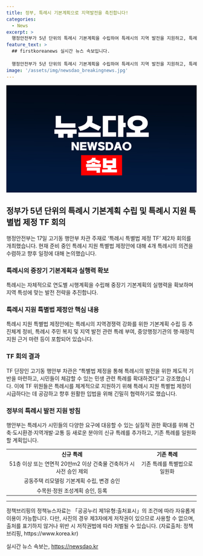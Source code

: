 ```yaml
---
title: 정부, 특례시 기본계획으로 지역발전을 촉진합니다!
categories:
  - News
excerpt: >
  행정안전부가 5년 단위의 특례시 기본계획을 수립하여 특례시의 지역 발전을 지원하고, 특례시는 연도별 시행계획을 수립하여 실행력을 확보하며 발전 전략을 추진한다. 17일 고기동 행안부 차관 주재로 ‘특례시 특별법 제정 TF’ 제2차 회의를 통해 특례시 지원 특별법 제정안에 대한 의견을 수렴하고 논의가 이뤄졌다. TF 단장 고기동 차관은 특례시의 발전을 위한 제도적 기반을 마련하고 시민들이 체감할 수 있는 민생 관련 특례를 확대하겠다고 밝혔다. TF 위원들은 특례시 지원 특별법 제정의 시급성에 공감하고 원활한 입법을 위해 협력하기로 결정했다. (출처: 정책브리핑 www.korea.kr)
feature_text: >
  ## firstkoreanews 실시간 뉴스 속보입니다.

  행정안전부가 5년 단위의 특례시 기본계획을 수립하여 특례시의 지역 발전을 지원하고, 특례시는 연도별 시행계획을 수립하여 실행력을 확보하며 발전 전략을 추진한다. 17일 고기동 행안부 차관 주재로 ‘특례시 특별법 제정 TF’ 제2차 회의를 통해 특례시 지원 특별법 제정안에 대한 의견을 수렴하고 논의가 이뤄졌다. TF 단장 고기동 차관은 특례시의 발전을 위한 제도적 기반을 마련하고 시민들이 체감할 수 있는 민생 관련 특례를 확대하겠다고 밝혔다. TF 위원들은 특례시 지원 특별법 제정의 시급성에 공감하고 원활한 입법을 위해 협력하기로 결정했다. (출처: 정책브리핑 www.korea.kr)
image: '/assets/img/newsdao_breakingnews.jpg'
---
```


<p><img src="/assets/img/newsdao_breakingnews.jpg" alt="firstkoreanews 속보" /></p>

<h2 data-ke-size="size26">정부가 5년 단위의 특례시 기본계획 수립 및 특례시 지원 특별법 제정 TF 회의</h2>

<p data-ke-size="size16">행정안전부는 17일 고기동 행안부 차관 주재로 ‘특례시 특별법 제정 TF’ 제2차 회의를 개최했습니다. 현재 준비 중인 특례시 지원 특별법 제정안에 대해 4개 특례시의 의견을 수렴하고 향후 일정에 대해 논의했습니다.</p>

<h3 data-ke-size="size24">특례시의 중장기 기본계획과 실행력 확보</h3>

<p data-ke-size="size16">특례시는 자체적으로 연도별 시행계획을 수립해 중장기 기본계획의 실행력을 확보하며 지역 특성에 맞는 발전 전략을 추진합니다.</p>

<h3 data-ke-size="size24">특례시 지원 특별법 제정안 핵심 내용</h3>

<p data-ke-size="size16">특례시 지원 특별법 제정안에는 특례시의 지역경쟁력 강화를 위한 기본계획 수립 등 추진체계 정비, 특례시 주민 복지 및 지역 발전 관련 특례 부여, 중앙행정기관의 행·재정적 지원 근거 마련 등이 포함되어 있습니다.</p>

<h3 data-ke-size="size24">TF 회의 결과</h3>

<p data-ke-size="size16">TF 단장인 고기동 행안부 차관은 “특별법 제정을 통해 특례시의 발전을 위한 제도적 기반을 마련하고, 시민들이 체감할 수 있는 민생 관련 특례를 확대하겠다”고 강조했습니다. 이에 TF 위원들은 특례시를 체계적으로 지원하기 위해 특례시 지원 특별법 제정이 시급하다는 데 공감하고 향후 원활한 입법을 위해 긴밀히 협력하기로 했습니다.</p>

<h3 data-ke-size="size24">정부의 특례시 발전 지원 방침</h3>

<p data-ke-size="size16">행안부는 특례시가 시민들의 다양한 요구에 대응할 수 있는 실질적 권한 확대를 위해 건축·도시환경·지역개발·교통 등 새로운 분야의 신규 특례를 추가하고, 기존 특례를 일원화할 계획입니다.</p>

<table>
    <tr>
        <td style="text-align: center; height: 17px;"><b>신규 특례</b></td>
        <td style="text-align: center; height: 17px;"><b>기존 특례</b></td>
    </tr>
    <tr>
        <td style="text-align: center; height: 17px;">51층 이상 또는 연면적 20만m2 이상 건축물 건축허가 시 사전 승인 제외</td>
        <td style="text-align: center; height: 17px;">기존 특례를 특별법으로 일원화</td>
    </tr>
    <tr>
        <td style="text-align: center; height: 17px;">공동주택 리모델링 기본계획 수립, 변경 승인</td>
        <td style="text-align: center; height: 17px;"></td>
    </tr>
    <tr>
        <td style="text-align: center; height: 17px;">수목원·정원 조성계획 승인, 등록</td>
        <td style="text-align: center; height: 17px;"></td>
    </tr>
</table>

<hr>

<p data-ke-size="size16">정책브리핑의 정책뉴스자료는 「공공누리 제1유형:출처표시」의 조건에 따라 자유롭게 이용이 가능합니다. 다만, 사진의 경우 제3자에게 저작권이 있으므로 사용할 수 없으며, 출처를 표기하지 않거나 위반 시 저작권법에 따라 처벌될 수 있습니다. (자료출처: 정책브리핑, https://www.korea.kr)</p>
실시간 뉴스 속보는, <a href="https://newsdao.kr" rel="dofollow">https://newsdao.kr</a>


